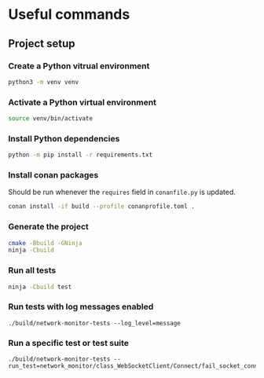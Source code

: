 # Useful commands

## Project setup

### Create a Python vitrual environment
```bash
python3 -m venv venv
```

### Activate a Python virtual environment
```bash
source venv/bin/activate
```

### Install Python dependencies
```bash
python -m pip install -r requirements.txt
```

### Install conan packages
Should be run whenever the `requires` field in `conanfile.py` is updated.
```bash
conan install -if build --profile conanprofile.toml .
```

### Generate the project
```bash
cmake -Bbuild -GNinja
ninja -Cbuild
```

### Run all tests
```bash
ninja -Cbuild test
```

### Run tests with log messages enabled
```
./build/network-monitor-tests --log_level=message
```

### Run a specific test or test suite
```
./build/network-monitor-tests --run_test=network_monitor/class_WebSocketClient/Connect/fail_socket_connection
```
